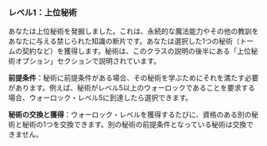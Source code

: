 ### レベル1：上位秘術

あなたは上位秘術を発掘しました。これは、永続的な魔法能力やその他の教訓をあなたに与える禁じられた知識の断片です。あなたは選択した1つの秘術（トームの契約など）を獲得します。秘術は、このクラスの説明の後半にある「上位秘術オプション」セクションで説明されています。

**前提条件**：秘術に前提条件がある場合、その秘術を学ぶためにそれを満たす必要があります。例えば、秘術がレベル5以上のウォーロックであることを要求する場合、ウォーロック・レベル5に到達したら選択できます。

**秘術の交換と獲得**：ウォーロック・レベルを獲得するたびに、資格のある別の秘術と秘術の1つを交換できます。別の秘術の前提条件となっている秘術は交換できません。

